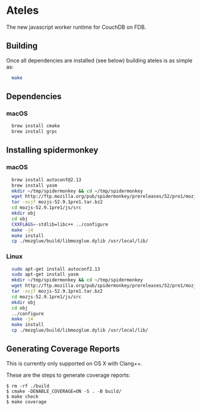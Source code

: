 # Ateles

The new javascript worker runtime for CouchDB on FDB.

## Building

Once all dependencies are installed (see below) building ateles is
as simple as:

```bash
  make
```

## Dependencies

### macOS

```bash
  brew install cmake
  brew install grpc
```

## Installing spidermonkey

### macOS

```bash
  brew install autoconf@2.13
  brew install yasm
  mkdir ~/tmp/spidermonkey && cd ~/tmp/spidermonkey
  wget http://ftp.mozilla.org/pub/spidermonkey/prereleases/52/pre1/mozjs-52.9.1pre1.tar.bz2
  tar -xvjf mozjs-52.9.1pre1.tar.bz2
  cd mozjs-52.9.1pre1/js/src
  mkdir obj
  cd obj
  CXXFLAGS=-stdlib=libc++ ../configure
  make -j4
  make install
  cp ./mozglue/build/libmozglue.dylib /usr/local/lib/
```

### Linux

```bash
  sudo apt-get install autoconf2.13
  sudo apt-get install yasm
  mkdir ~/tmp/spidermonkey && cd ~/tmp/spidermonkey
  wget http://ftp.mozilla.org/pub/spidermonkey/prereleases/52/pre1/mozjs-52.9.1pre1.tar.bz2
  tar -xvjf mozjs-52.9.1pre1.tar.bz2
  cd mozjs-52.9.1pre1/js/src
  mkdir obj
  cd obj
  ../configure
  make -j4
  make install
  cp ./mozglue/build/libmozglue.dylib /usr/local/lib/
```


## Generating Coverage Reports

This is currently only supported on OS X with Clang++.

These are the steps to generate coverage reports:

    $ rm -rf ./build
    $ cmake -DENABLE_COVERAGE=ON -S . -B build/
    $ make check
    $ make coverage

